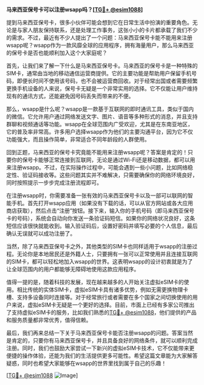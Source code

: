 **马来西亚保号卡可以注册wsapp吗？[[TG💪+ @esim1088](https://t.me/s/esim1088)]**

提到马来西亚保号卡，很多小伙伴可能会想到它在日常生活中扮演的重要角色。无论是与家人朋友保持联系，还是处理工作事务，这张小小的卡片都承载了我们不少的需求。不过，最近有不少人提出了一个问题：马来西亚保号卡能不能用来注册wsapp呢？wsapp作为一款风靡全球的应用程序，拥有海量用户，那么马来西亚的保号卡是否也能顺利加入这个大家庭呢？

首先，让我们来了解一下什么是马来西亚保号卡。马来西亚的保号卡是一种特殊的SIM卡，通常由当地的移动通信运营商提供。它的主要功能是帮助用户保留手机号码，即便长时间不使用该号码，也不会被运营商回收。对于经常出国或者需要频繁更换手机设备的人来说，保号卡无疑是一个非常实用的选择。它不仅能让用户维持现有的通讯方式，还能避免因号码丢失而带来的不便。

那么，wsapp是什么呢？wsapp是一款基于互联网的即时通讯工具，类似于国内的微信。它允许用户通过网络发送文字、图片、语音等多种形式的消息，并且支持群聊和视频通话等功能。wsapp在全球范围内广受欢迎，尤其是在东南亚地区，它的普及率非常高。许多用户选择wsapp作为他们的主要沟通平台，因为它不仅功能强大，而且操作简单，非常适合不同年龄段的人群使用。

回到正题，马来西亚的保号卡究竟能不能用来注册wsapp呢？答案是肯定的！只要你的保号卡能够正常连接到互联网，无论是通过Wi-Fi还是移动数据，都可以用来注册wsapp。不过，在实际操作过程中，可能会遇到一些小问题，比如网络稳定性、验证码接收等。这些问题其实并不难解决，只需要确保你的网络环境良好，同时按照提示一步步完成注册流程即可。

在注册wsapp时，你需要准备一张有效的马来西亚保号卡以及一部可以联网的智能手机。首先打开wsapp应用（如果没有下载的话，可以从官方网站或各大应用商店获取），然后点击“注册”按钮。接下来，输入你的手机号码（即马来西亚保号卡的号码），系统会自动向你发送一条验证码短信。如果你的网络状况良好，这条短信应该很快就能收到。输入验证码后，设置好密码并填写必要的个人信息，最后确认无误就可以成功注册了。

当然，除了马来西亚保号卡之外，其他类型的SIM卡也同样适用于wsapp的注册过程。无论你是本地居民还是外籍人士，只要拥有一张可以正常使用并且连接互联网的SIM卡，都可以轻松地加入wsapp的世界。这表明wsapp的设计初衷就是为了让全球范围内的用户都能够无障碍地使用这款应用程序。

值得一提的是，随着科技的发展，现在越来越多的人开始关注虚拟eSIM卡的使用。相比传统的实体SIM卡，虚拟eSIM卡具有诸多优势，例如无需更换物理卡槽、支持多设备同时连接等。对于经常旅行或者需要在多个国家之间切换使用的用户来说，虚拟eSIM卡无疑是一个更好的选择。目前，市面上已经有多家公司推出了支持虚拟eSIM卡的服务，比如我们熟悉的[TG💪+ @esim1088](https://t.me/s/esim1088)，他们提供的产品和服务质量都非常优秀，值得信赖。

最后，我们再来总结一下关于马来西亚保号卡能否注册wsapp的问题。答案当然是肯定的，只要你有马来西亚保号卡，并且具备良好的网络条件，就可以顺利完成注册。同时，我们也鼓励大家尝试一下新兴的虚拟eSIM卡技术，它不仅能带来更便捷的操作体验，还能为我们的生活提供更多可能性。希望这篇文章能为大家解答疑惑，同时也希望大家能够在wsapp的世界里找到属于自己的乐趣！

[[TG💪+ @esim1088](https://t.me/s/esim1088) ![Image](https://i.postimg.cc/4NQfJmqS/Snipaste-2025-05-13-00-14-12.png)]